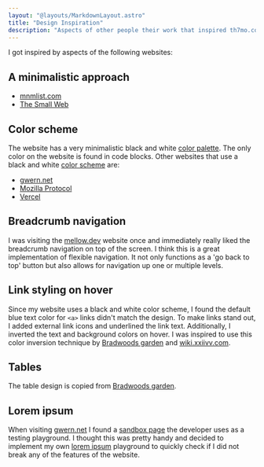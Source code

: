```yaml
---
layout: "@layouts/MarkdownLayout.astro"
title: "Design Inspiration"
description: "Aspects of other people their work that inspired th7mo.com"
---
```


I got inspired by aspects of the following websites:  

## A minimalistic approach

* [mnmlist.com](https://mnmlist.com/)
* [The Small Web](https://benhoyt.com/writings/the-small-web-is-beautiful/)

## Color scheme

The website has a very minimalistic black and white [color palette](/colors).
The only color on the website is found in code blocks. Other websites that use
a black and white [color scheme](/notes/color-scheme) are:

* [gwern.net](https://gwern.net/)
* [Mozilla Protocol](https://protocol.mozilla.org/)
* [Vercel](https://vercel.com/)

## Breadcrumb navigation

I was visiting the [mellow.dev](https://mellow.dev/) website once and
immediately really liked the breadcrumb navigation on top of the screen. I think
this is a great implementation of flexible navigation. It not only functions as
a 'go back to top' button but also allows for navigation up one or multiple
levels.

## Link styling on hover
Since my website uses a black and white color scheme, I found the default
blue text color for `<a>` links didn't match the design. To make links stand
out, I added external link icons and underlined the link text. Additionally,
I inverted the text and background colors on hover. I was inspired to use this
color inversion technique by [Bradwoods garden](https://garden.bradwoods.io/) 
and [wiki.xxiivv.com](https://wiki.xxiivv.com).

## Tables

The table design is copied from [Bradwoods garden](https://garden.bradwoods.io/).

## Lorem ipsum

When visiting [gwern.net](https://gwern.net/) I found a
[sandbox page](https://gwern.net/lorem) the developer uses as a testing
playground. I thought this was pretty handy and decided to implement my own
[lorem ipsum](/lorem-ipsum) playground to quickly check if I did not break
any of the features of the website.

